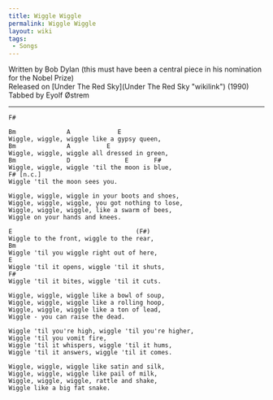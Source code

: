 ```yaml
---
title: Wiggle Wiggle
permalink: Wiggle Wiggle
layout: wiki
tags:
 - Songs
---
```


Written by Bob Dylan (this must have been a central piece in his
nomination for the Nobel Prize)  
Released on [Under The Red Sky](Under The Red Sky "wikilink") (1990)  
Tabbed by Eyolf Østrem

* * * * *

    F#

    Bm              A             E
    Wiggle, wiggle, wiggle like a gypsy queen,
    Bm              A          E
    Wiggle, wiggle, wiggle all dressed in green,
    Bm              D               E       F#
    Wiggle, wiggle, wiggle 'til the moon is blue,
    F# [n.c.]
    Wiggle 'til the moon sees you.

    Wiggle, wiggle, wiggle in your boots and shoes,
    Wiggle, wiggle, wiggle, you got nothing to lose,
    Wiggle, wiggle, wiggle, like a swarm of bees,
    Wiggle on your hands and knees.

    E                                  (F#)
    Wiggle to the front, wiggle to the rear,
    Bm
    Wiggle 'til you wiggle right out of here,
    E
    Wiggle 'til it opens, wiggle 'til it shuts,
    F#
    Wiggle 'til it bites, wiggle 'til it cuts.

    Wiggle, wiggle, wiggle like a bowl of soup,
    Wiggle, wiggle, wiggle like a rolling hoop,
    Wiggle, wiggle, wiggle like a ton of lead,
    Wiggle - you can raise the dead.

    Wiggle 'til you're high, wiggle 'til you're higher,
    Wiggle 'til you vomit fire,
    Wiggle 'til it whispers, wiggle 'til it hums,
    Wiggle 'til it answers, wiggle 'til it comes.

    Wiggle, wiggle, wiggle like satin and silk,
    Wiggle, wiggle, wiggle like pail of milk,
    Wiggle, wiggle, wiggle, rattle and shake,
    Wiggle like a big fat snake.
